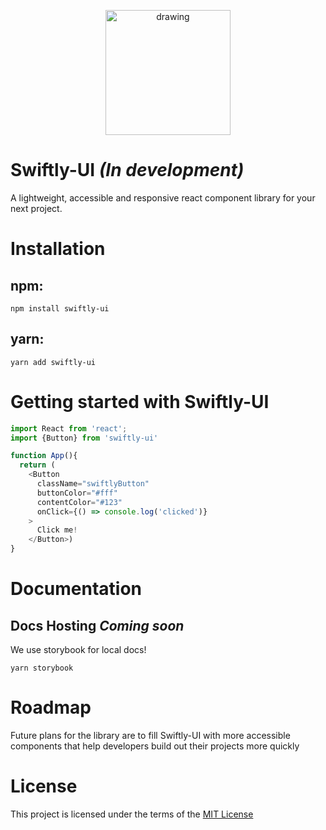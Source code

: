 <!-- markdownlint-disable-next-line -->
<p align="center">
<img src="./../swiftlyui/public/SWIFTLY-UI.png" alt="drawing" width="200"/>
</p>

# Swiftly-UI *(In development)*
A lightweight, accessible and responsive react component library for your next project.

# Installation 
## npm: 
```
npm install swiftly-ui
```
## yarn: 
```
yarn add swiftly-ui
```

# Getting started with Swiftly-UI
```js
import React from 'react';
import {Button} from 'swiftly-ui'

function App(){
  return (
    <Button 
      className="swiftlyButton" 
      buttonColor="#fff" 
      contentColor="#123" 
      onClick={() => console.log('clicked')}
    >
      Click me!
    </Button>)
}
```

# Documentation 
## Docs Hosting *Coming soon*

We use storybook for local docs!
```
yarn storybook
```

# Roadmap
Future plans for the library are to fill Swiftly-UI with more accessible components that help developers build out their projects more quickly

# License 
This project is licensed under the terms of the [MIT License](https://github.com/mui/material-ui/blob/master/LICENSE)

